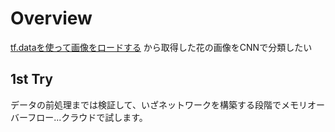 # Overview
[tf.dataを使って画像をロードする](https://www.tensorflow.org/tutorials/load_data/images?hl=ja) から取得した花の画像をCNNで分類したい

## 1st Try
データの前処理までは検証して、いざネットワークを構築する段階でメモリオーバーフロー...クラウドで試します。